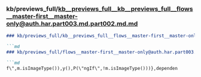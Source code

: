 ### kb/previews_full/kb__previews_full__kb__previews_full__flows__master-first__master-only@auth.har.part003.md.part002.md.md

```md
### kb/previews_full/kb__previews_full__flows__master-first__master-only@auth.har.part003.md.part002.md

```md
### kb/previews_full/flows__master-first__master-only@auth.har.part003.md (part 002)

```md
f\",m.isImageType()),y(),P(\"ngIf\",!m.isImageType()))},dependen
```

```

```

```

